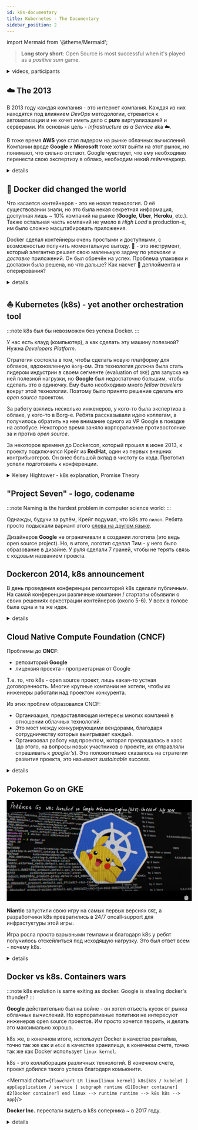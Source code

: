 ```yaml
---
id: k8s-documentary
title: Kubernetes - The Documentary
sidebar_position: 2
---
```


import Mermaid from '@theme/Mermaid';

> **Long story short**: Open Source is most successful when it's played as a *positive sum* game.

<details>
<summary>videos, participants </summary>

<div class="video-wrapper">
  <iframe  height="540" frameborder="0" allowfullscreen width="100%" src="https://www.youtube.com/embed/BE77h7dmoQU" frameborder="0" allowfullscreen></iframe>
</div>

<div class="video-wrapper">
  <iframe  height="540" frameborder="0" allowfullscreen width="100%" src="https://www.youtube.com/embed/318elIq37PE" frameborder="0" allowfullscreen></iframe>
</div>

- [Brendan Burns](https://www.linkedin.com/in/brendan-burns-487aa590/) - Corporate Vice President at Microsoft
- [Brian Grant](https://www.linkedin.com/in/bgrant0607/) - Distinguished Engineer at Google
- [Craig McLuckie](https://www.linkedin.com/in/craigmcluckie/) - VP R&D VMware
- [Joe Beda](https://www.linkedin.com/in/jbeda/) - Principal Engineer VMware
- [Tim Hockin](https://www.linkedin.com/in/tim-hockin-6501072/) - Principal SW Engineer, k8s, GKE, GCP
- [Ville Aikas](https://www.linkedin.com/in/villeaikas/) - Founder at Chainguard

:::caution "from author"
Немного непонятно кто действительно стоял у самых истоков k8s, в документальном фильме Брайан [говорит](https://youtu.be/BE77h7dmoQU?t=976), что это были Брендон, Джо и Вилли. В [wiki](https://ru.wikipedia.org/wiki/k8s) - Брендон, Джо и Крейг. Кажется, что проще присвоить это достижения всем инженерам :point_up: и это не будет неправдой.
:::

- [Arnaud Porterie](https://www.linkedin.com/in/aporterie/) - ex Docker Inc Core Engineer
- [Chris Aniszczyk](https://www.linkedin.com/in/caniszczyk/) - CTO CNCF
- [Clayton Coleman](https://www.linkedin.com/in/claytoncoleman/) - Senior Distinguished Engineer at Red Hat
- [Eric Brewer](https://www.linkedin.com/in/eric-brewer-1031254/) | [wiki](https://en.wikipedia.org/wiki/Eric_Brewer_(scientist)) - VP Infrastructure & Google Fellow, Professor at UC Berkeley.
- Kelsey Hightower | [twitter](https://twitter.com/kelseyhightower/status/483644084821557250) - Stuff Developer Advocate, GCP
- [Chen Goldberg](https://www.linkedin.com/in/goldbergchen/) - Vice President Of Engineering at Google
- Solomon Hykes - Docker Inc. Founder and CTO
- and many others ...

</details>

## :cloud: The 2013

В 2013 году каждая компания - это интернет компания. Каждая из них находятся под влиянием *DevOps* методологии, стремится к автоматизации и не хочет иметь дело с **pure** виртуализацией и серверами. Их основная цель - *Infrastructure as a Service* aka :cloud:.

В тоже время **AWS** уже стал лидером на рынке облачных вычислений. Компании вроде **Google** и **Microsoft** тоже хотят выйти на этот рынок, но понимают, что сильно отстают. Google чувствует, что ему необходимо перенести свою экспертизу в облако, необходим некий *геймченджер*.

<details>
<summary>details</summary>

:::note
Gartner - исследовательская и консалтинговая компания, специализирующаяся на рынках информационных технологий. Прочитать об их деятельности и об **Magic Quadrant(MQ)** можно [тут](https://ru.wikipedia.org/wiki/Gartner).
:::

| YY | top3 | MQ |
| ---- | ---- | --- |
| [2013](https://cloudmania2013.com/2013/08/29/gartner-iaas-magic-quadrant-2013/) | AWS,CSC,nil | <img src="https://cloudmania2013.files.wordpress.com/2013/08/gartner-mq.png" width="300" height="300" /> |
| [2015](https://cloudmania2013.com/2015/05/27/gartner-iaas-magic-quadrant-2015/) | AWS,Azure,nil | <img src="https://cloudmania2013.files.wordpress.com/2015/05/mq-iaas-2015.png?w=600&h=600 " width="300" height="300" /> |
| [2017](https://www.51sec.org/2018/08/11/gartner-magic-quadrant-for-cloud-infrastructure-as-a-service-worldwide-2017-2016-2015-2014-2013-2012/) | AWS,Azure,GCP | <img src="https://www.51sec.org/ezoimgfmt/regmedia.co.uk/2017/06/18/gartner_iaas_mq_june_2017.png?x=648&y=648&infer_y=1&is-pending-load=1&ezimgfmt=rs:400x400/rscb11/ng:webp/ngcb11" width="300" height="300" /> |
| [2021](https://www.gartner.com/doc/reprints?id=1-271OE4VR&ct=210802&st=sb)| AWS,Azure,GCP|  <img src="https://www.gartner.com/resources/736300/736363/Figure_1_Magic_Quadrant_for_Cloud_Infrastructure_and_Platform_Services.png?reprintKey=1-271OE4VR" width="300" height="300" /> |

**k8s as a Service**:

|Vendor|Service|Release|
|---|---|---|
|AWS|Elastic k8s Service (EKS)|June 2018|
|Azure|Azure k8s Service (AKS)|June 2018|
|GCP|Google k8s Engine (GKE) |~ summer 2015|

</details>

## :whale: Docker did changed the world

Что касается контейнеров - это не новая технология. О её существовании знали, но это была некая секретная информация, доступная лишь ~ 10% компаний на рынке (**Google**, **Uber**, **Heroku**, etc.). Также остальная часть компаний не умело в *High Load* в production-е, им было сложно масштабировать приложения.

Docker сделал контейнеры очень простыми и доступными, с возможностью получить моментальную выгоду. :whale: - это инструмент, который элегантно решает свою маленькую задачу по *упаковке* и *доставке* приложений. Он был обречён на успех. Проблема упаковки и доставки была решена, но что дальше? Как насчет :rocket: деплоймента и оперирования?

<details>
<summary>details</summary>

:::note
- Docker bridging gap between **Dev** and **Ops**
- Ты можешь заниматься приложением и не париться про окружению, запустить приложение локально, в ДЦ, в облаке.
:::

<div class="video-wrapper">
  <iframe  height="540" frameborder="0" allowfullscreen width="100%" src="https://www.youtube.com/embed/3N3n9FzebAA" frameborder="0" allowfullscreen></iframe>
</div>

</details>

## :boat: Kubernetes (k8s) - yet another orchestration tool

:::note
k8s был бы невозможен без успеха Docker.
:::

У нас есть клауд (компьютер), а как сделать эту машину полезной? Нужна *Developers Platform*.

Стратегия состояла в том, чтобы сделать новую платформу для облаков, вдохновленную `Borg`-ом.
Эта технология должна была стать лидером индустрии в своем сегменте (evaluation of `GKE`) для запуска на ней полезной нагрузки, но **Google** был недостаточно большим, чтобы сделать это в одиночку. Ему было необходимо много *fellow travelers* вокруг этой технологии. Поэтому было принято решение сделать его *open source* проектом.

За работу взялись несколько инженеров, у кого-то была экспертиза в облаке, у кого-то в Borg-е. Ребята рассказывали идею коллегам, а получилось обратить на нее внимание одного из VP Google в поездке на автобусе. Некоторое время заняло корпоративное противостояние за и против *open source*.

За некоторое временя до Dockercon, который прошел в июне 2013, к проекту подключился Крейг из **RedHat**, один из первых внешних контрибьютеров. Он внес большой вклад в чистоту `Go` кода. Прототип успели подготовить к конференции.

<details>
<summary>Kelsey Hightower - k8s explanation, Promise Theory</summary>

Давайте представим, что приближаются праздники, и вы хотите отправить подарок близкому человеку. Вы приходите на почту, говорите, что хотите отправить вещи. Вам скажут, что смогут доставить вещи, но в таком виде их можно потерять. Мы не хотим потерять книги, драгоценности или деньги. Поэтому нам нужно положить их в коробку. Расширим аналогию и представим просто конверт. Стоимость отправки конверта из пункта `A` в пункт `Б` будет зависеть от разных факторов: размера, веса и т.д. Но что бы вы ни положили в конверт - почте это не важно.

Ключ к доставке - указание адресата. Как он будет доставлен, с какими сложностями почта может столкнуться при доставке - вас не интересует. Почта абстрагирует вас от этих проблем. Вы просто даёте конверт, говорите адрес, платите деньги и они вам обещают, что доставят его в течении 2-3 дней. Машина может сломаться, доставщик может заболеть, что у годно может случиться, но они обещают, что доставят его за 2-3 дня. Как они это будут делать - не важно. Это `Promise theory`.

Задача k8s-а - убедиться, что приложение работает. Точно так же, как задача почты убедиться, что письмо продолжает следовать к пункту назначения. k8s - абстракция над инфрастуктурой. Разработчикам нужно упаковать свое приложение в коробку, дать адрес, и если они могут позволить себе доставку - приложение будет запущено.

</details>

## "Project Seven" - logo, codename 

:::note
Naming is the hardest problem in computer science world:
:::

Однажды, будучи за рулём, Крейг подумал, что k8s это `пилот`. Ребята просто подыскали вариант этого [слова на другом языке](https://en.wiktionary.org/wiki/%CE%BA%CF%85%CE%B2%CE%B5%CF%81%CE%BD%CE%AE%CF%84%CE%B7%CF%82).

Дизайнеров **Google** не ограничивали в создании логотипа (это ведь open source project). Но, в итоге, логотип сделал Тим - у него было образование в дизайне. У руля сделали 7 граней, чтобы не терять связь с кодовым названием проекта.

## Dockercon 2014, k8s announcement

В день проведения конференции репозиторий k8s сделали публичным. На самой конференции различные компании / стартапы объявили о своих решениях оркестрации контейнеров (около 5-6).
У всех в голове была одна и та же идея.

<details>

<summary>details</summary>

|tool|company|
|----|-------|
|Mesos|RedHat|
|Docker Swarm|Docker Inc.|
|Tupperware|Facebook|
|k8s|Google|

> Хорошая [статья на habr](https://habr.com/ru/company/vk/blog/543232/) по системам оркестрации.

---

> Это очень интересно посмотреть, даже если вы отлично знаете k8s. В этой презентации я нашел лучшее объяснение того, что такое `Pod`

<div class="video-wrapper">
  <iframe  height="540" frameborder="0" allowfullscreen width="100%" src="https://www.youtube.com/embed/YrxnVKZeqK8" frameborder="0" allowfullscreen></iframe>
</div>

</details>

## Cloud Native Compute Foundation (CNCF)

Проблемы до **CNCF**:
- репозиторий **Google**
- лицензия проекта - проприетарная от Google

Т.е. то, что k8s - open source проект, лишь какая-то устная договоренность. Многие крупные компании не хотели, чтобы их инженеры работали над проектом конкурента.

Из этих проблем образовался CNCF:
- Организация, предоставляющая интересы многих компаний в отношении облачных технологий.
- Это мост между конкурирующими вендорами, благодаря сотрудничеству которых выигрывает каждый.
- Организовал работу над проектом, которая превращалась в хаос (до этого, на вопросы новых участников о проекте, их отправляли спрашивать к *googler's*). Это положительно сказалось на стратегии развития проекта, это называют *sustainable success*.

<details>
<summary>details</summary>

:::note
Если бы у k8s и Mesos было свое мнение - они бы нашли, что создавать вместе, например storage для контейнера или будущий StatefulSet.
:::

Примерно в это время, инженер Келси Хайтауэр активно помогал другим участникам индустрии разобраться с вопросом: "Что такое k8s"? Это заметили и его пригласили в Google на позицию Developer Advocate. Таким образом Келси стал *голосом* проекта.

</details>

## Pokemon Go on GKE

![img](../../../static/pokemongo.jpg)

**Niantic** запустили свою игру на самых первых версиях `GKE`, а разработчики k8s превратились в 24/7 oncall-support для инфрастуктуры этой игры.

Игра росла просто взрывными темпами и благодаря k8s у ребят получилось отскейлиться под исходящую нагрузку. Это был ответ всем - почему k8s.

<details>
<summary>details</summary>

:::note
*Chen Goldberg*: In my head all I was thinking was "Please stop playing! We are not ready for that!" But what was actually amazing is that we were actually ready for that.
:::

<div class="video-wrapper">
  <iframe  height="540" frameborder="0" allowfullscreen width="100%" src="https://www.youtube.com/embed/YG7GXjZ8En4" frameborder="0" allowfullscreen></iframe>
</div>

</details>

## Docker vs k8s. Containers wars

:::note
k8s evolution is same exiting as docker. Google is stealing docker's thunder?
:::

**Google** действительно был на войне - он хотел отъесть кусок от рынка облачных вычислений.
Но корпоративные политики не интересуют инженеров open source проектов. Им просто хочется творить, и делать это максимально хорошо.

k8s же, в конечном итоге, использует Docker в качестве рантайма, точно так же как и `etcd` в качестве хранилища, в конечном счете, точно так же как Docker использует `linux kernel`. 

k8s - это коллаборация различных технологий. В конечном счете, проект добился такого успеха благодаря комьюнити.

<Mermaid chart={`
  flowchart LR
    linux[linux kernel]
    k8s[k8s / kubelet ]
    app[application / service ]
    subgraph runtime
        d1[Docker container]
        d2[Docker container]
    end
    linux --> runtime
    runtime --> k8s
    k8s --> app
`}/>

**Docker Inc.** перестали видеть в k8s соперника ~ в 2017 году.

<details>
<summary>details</summary>

:::info
- *Tim Hockin*:People like drama. World Love Drama.
- *Arnaud Porterie*: Everyone want's to own the user experience. Everyone wants to be on top of the value chain. Who own the mindset of the engineers - this is very value is.
- *Kelsey Hightower*: Whatever war people were fighting there was nothing to actually fight.
- *Solomon Hykes*: I don't really think of k8s a competitor or a problem. 

<div class="video-wrapper">
  <iframe  height="540" frameborder="0" allowfullscreen width="100%" src="https://www.youtube.com/embed/UdWw-xhxpB0" frameborder="0" allowfullscreen></iframe>
</div>
:::

</details>
